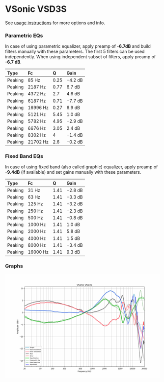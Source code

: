 # VSonic VSD3S
See [usage instructions](https://github.com/jaakkopasanen/AutoEq#usage) for more options and info.

### Parametric EQs
In case of using parametric equalizer, apply preamp of **-6.7dB** and build filters manually
with these parameters. The first 5 filters can be used independently.
When using independent subset of filters, apply preamp of **-6.7 dB**.

| Type    | Fc       |    Q | Gain    |
|:--------|:---------|:-----|:--------|
| Peaking | 85 Hz    | 0.25 | -4.2 dB |
| Peaking | 2187 Hz  | 0.77 | 6.7 dB  |
| Peaking | 4372 Hz  | 2.7  | 4.6 dB  |
| Peaking | 6187 Hz  | 0.71 | -7.7 dB |
| Peaking | 16996 Hz | 0.27 | 6.9 dB  |
| Peaking | 5121 Hz  | 5.45 | 1.0 dB  |
| Peaking | 5782 Hz  | 4.95 | -2.9 dB |
| Peaking | 6676 Hz  | 3.05 | 2.4 dB  |
| Peaking | 8302 Hz  | 4    | -1.4 dB |
| Peaking | 21702 Hz | 2.6  | -0.2 dB |

### Fixed Band EQs
In case of using fixed band (also called graphic) equalizer, apply preamp of **-9.4dB**
(if available) and set gains manually with these parameters.

| Type    | Fc       |    Q | Gain    |
|:--------|:---------|:-----|:--------|
| Peaking | 31 Hz    | 1.41 | -2.8 dB |
| Peaking | 63 Hz    | 1.41 | -3.3 dB |
| Peaking | 125 Hz   | 1.41 | -3.2 dB |
| Peaking | 250 Hz   | 1.41 | -2.3 dB |
| Peaking | 500 Hz   | 1.41 | -0.8 dB |
| Peaking | 1000 Hz  | 1.41 | 1.0 dB  |
| Peaking | 2000 Hz  | 1.41 | 5.8 dB  |
| Peaking | 4000 Hz  | 1.41 | 1.5 dB  |
| Peaking | 8000 Hz  | 1.41 | -3.4 dB |
| Peaking | 16000 Hz | 1.41 | 9.3 dB  |

### Graphs
![](./VSonic%20VSD3S.png)